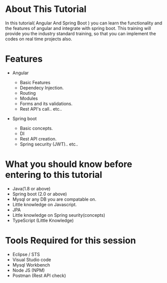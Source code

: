 # About This Tutorial
In this tutorial( Angular And Spring Boot ) you can learn the functionality and the features of angular and integrate with spring boot.
This training will provide you the industry standard training, so that you can implement the codes on real time projects also.

# Features
- Angular
  - Basic Features
  - Dependecy Injection.
  - Routing
  - Modules
  - Forms and its validations.
  - Rest API's call.. etc..
  
 - Spring boot
    - Basic concepts.
    - DI
    - Rest API creation.
    - Spring security (JWT).. etc..
  
 
 # What you should know before entering to this tutorial
  - Java(1.8 or above)
 - Spring boot (2.0 or above)
 - Mysql or any DB you are compatable on.
 - Little knowledge on Javascript.
 - JPA 
 - Little knowledge on Spring seurity(concepts)
 - TypeScript (Little Knowledge)
 
# Tools Required for this session
  - Eclipse / STS
  - Visual Studio code
  - Mysql Workbench
  - Node JS (NPM)
  - Postman (Rest API check)
  

